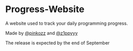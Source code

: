 # Progress-Website

A website used to track your daily programming progress.

Made by [@pinkozz](https://github.com/pinkozz) and [@z1ppyyy](https://github.com/z1ppyyy)

The release is expected by the end of September